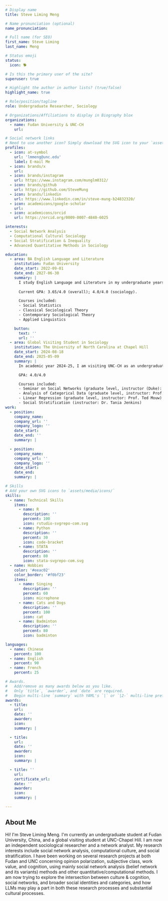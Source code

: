 ```yaml
---
# Display name
title: Steve Liming Meng

# Name pronunciation (optional)
name_pronunciation: 

# Full name (for SEO)
first_name: Steve Liming
last_name: Meng

# Status emoji
status:
  icon: 🐕

# Is this the primary user of the site?
superuser: true

# Highlight the author in author lists? (true/false)
highlight_name: true

# Role/position/tagline
role: Undergraduate Researcher, Sociology

# Organizations/Affiliations to display in Biography blox
organizations:
  - name: Fudan University & UNC-CH
    url: 

# Social network links
# Need to use another icon? Simply download the SVG icon to your `assets/media/icons/` folder.
profiles:
  - icon: at-symbol
    url: 'lmmeng@unc.edu'
    label: E-mail Me
  - icon: brands/x
    url: 
  - icon: brands/instagram
    url: https://www.instagram.com/munglm0312/
  - icon: brands/github
    url: https://github.com/SteveMung
  - icon: brands/linkedin
    url: https://www.linkedin.com/in/steve-mung-b24832320/
  - icon: academicons/google-scholar
    url: 
  - icon: academicons/orcid
    url: https://orcid.org/0009-0007-4840-6025

interests:
  - Social Network Analysis
  - Computational Cultural Sociology
  - Social Stratification & Inequality
  - Advanced Quantitative Methods in Sociology

education:
  - area: BA English Language and Literature
    institution: Fudan University
    date_start: 2022-09-01
    date_end: 2027-06-30
    summary: |
      I study English Language and Literature in my undergraduate years as my major at Fudan University, China. However, I spend most of my time on my "minor"--sociology. I am expected to graduate in year 2027. 
      
      Current GPA: 3.65/4.0 (overall); 4.0/4.0 (sociology).

      Courses included:
      - Social Statistics
      - Classical Sociological Theory
      - Contemporary Sociological Theory
      - Applied Linguistics

    button:
      text: ''
      url: ''
  - area: Global Visiting Student in Sociology
    institution: The University of North Carolina at Chapel Hill
    date_start: 2024-08-18
    date_end: 2025-05-09
    summary: |
      In academic year 2024-25, I am visiting UNC-CH as an undergraduate student and a researcher. I have taken grad-level courses, and worked with professors here as an independent researcher.

      GPA: 4.0/4.0

      Courses included:
      - Seminar on Social Networks (graduate level, instructor (Duke): Prof. Jim Moody)
      - Analysis of Categorical Data (graduate level, instructor: Prof. Guang Guo)
      - Linear Regression (graduate level, instructor: Prof. Ted Mouw)
      - Social Stratification (instructor: Dr. Tania Jenkins)
work:
  - position: 
    company_name: 
    company_url: ''
    company_logo: ''
    date_start: 
    date_end: ''
    summary: |

  - position: 
    company_name: 
    company_url: ''
    company_logo: ''
    date_start: 
    date_end: 
    summary: |

# Skills
# Add your own SVG icons to `assets/media/icons/`
skills:
  - name: Technical Skills
    items:
      - name: R
        description: ''
        percent: 100
        icon: rstudio-svgrepo-com.svg
      - name: Python
        description: ''
        percent: 30
        icon: code-bracket
      - name: STATA
        description: ''
        percent: 80
        icon: stata-svgrepo-com.svg
  - name: Hobbies
    color: '#eeac02'
    color_border: '#f0bf23'
    items:
      - name: Singing
        description: ''
        percent: 60
        icon: microphone
      - name: Cats and Dogs
        description: ''
        percent: 100
        icon: cat
      - name: Badminton
        description: ''
        percent: 80
        icon: badminton

languages:
  - name: Chinese
    percent: 100
  - name: English
    percent: 90
  - name: French
    percent: 25

# Awards.
#   Add/remove as many awards below as you like.
#   Only `title`, `awarder`, and `date` are required.
#   Begin multi-line `summary` with YAML's `|` or `|2-` multi-line prefix and indent 2 spaces below.
awards:
  - title: 
    url: 
    date: ''
    awarder: 
    icon: 
    summary: |

  - title: 
    url:
    date: ''
    awarder: 
    icon: 
    summary: |

  - title: ''
    url: 
    certificate_url: 
    date: ''
    awarder: 
    icon: 
    summary: |

---
```


## About Me

Hi! I'm Steve Liming Meng. I'm currently an undergraduate student at Fudan University, China, and a global visiting student at UNC-Chapel Hill. I am now an independent sociological researcher and a network analyst. My research interests include social network analysis, computational culture, and social stratification. I have been working on several research projects at both Fudan and UNC concerning opinion polarization, subjective class, work value, and cognition, using mainly social network analysis (belief network and its variants) methods and other quantitative/computational methods. I am now trying to explore the intersection between culture & cognition, social networks, and broader social identities and categories, and how LLMs may play a part in both these research processes and substantial cultural processes.
